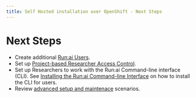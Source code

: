 ```yaml
---
title: Self Hosted installation over OpenShift - Next Steps
---
```


# Next Steps

* Create additional [Run:ai Users](../../../authentication/users.md).
* Set up [Project-based Researcher Access Control](../../../authentication/researcher-authentication.md).
* Set up Researchers to work with the Run:ai Command-line interface (CLI). See [Installing the Run:ai Command-line Interface](../../researcher-setup/cli-install.md) on how to install the CLI for users.
* Review [advanced setup and maintenace](../../../authentication/config/overview.md) scenarios.
